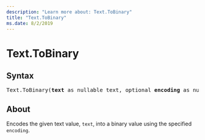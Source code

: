 ```yaml
---
description: "Learn more about: Text.ToBinary"
title: "Text.ToBinary"
ms.date: 8/2/2019
---
```

# Text.ToBinary

## Syntax

<pre>
Text.ToBinary(<b>text</b> as nullable text, optional <b>encoding</b> as nullable number, optional <b>includeByteOrderMark</b> as nullable logical) as nullable binary
</pre>
  
## About  
Encodes the given text value, `text`, into a binary value using the specified `encoding`.
